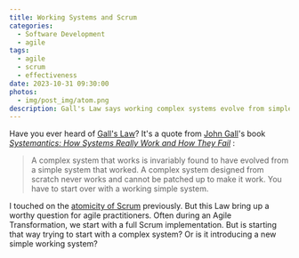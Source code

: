 ```yaml
---
title: Working Systems and Scrum
categories:
  - Software Development
  - agile
tags:
  - agile
  - scrum
  - effectiveness
date: 2023-10-31 09:30:00
photos: 
  - img/post_img/atom.png
description: Gall's Law says working complex systems evolve from simple working systems, you cannot start with a complex system. So when we pursue an agile transformation, is applying Scrum a Complex working system or is it introducing a simple working system?
---
```


Have you ever heard of [Gall's Law](https://en.wikipedia.org/wiki/John_Gall_(author)#Galls_law)? It's a quote from [John Gall](https://en.wikipedia.org/wiki/John_Gall_(author))'s book [_Systemantics: How Systems Really Work and How They Fail_](https://www.amazon.com/Systemantics-Systems-Work-Especially-They/dp/0812906748) :
> A complex system that works is invariably found to have evolved from a simple system that worked. A complex system designed from scratch never works and cannot be patched up to make it work. You have to start over with a working simple system.

I touched on the [atomicity of Scrum](/blog/scrum-is-atomic) previously. But this Law bring up a worthy question for agile practitioners. Often during an Agile Transformation, we start with a full Scrum implementation. But is starting that way trying to start with a complex system? Or is it introducing a new simple working system?
